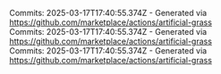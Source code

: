 Commits: 2025-03-17T17:40:55.374Z - Generated via https://github.com/marketplace/actions/artificial-grass
<br>
Commits: 2025-03-17T17:40:55.374Z - Generated via https://github.com/marketplace/actions/artificial-grass
<br>
Commits: 2025-03-17T17:40:55.374Z - Generated via https://github.com/marketplace/actions/artificial-grass
<br>

